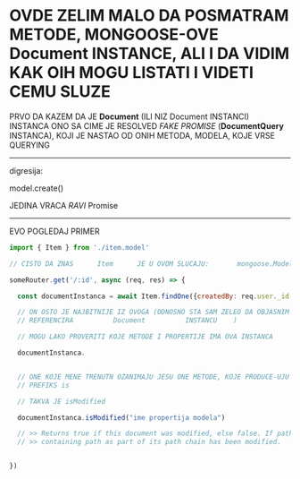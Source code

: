 # OVDE ZELIM MALO DA POSMATRAM METODE, MONGOOSE-OVE Document INSTANCE, ALI I DA VIDIM KAK OIH MOGU LISTATI I VIDETI CEMU SLUZE

PRVO DA KAZEM DA JE **Document** (ILI NIZ Document INSTANCI) INSTANCA ONO SA CIME JE RESOLVED *FAKE PROMISE* (**DocumentQuery** INSTANCA), KOJI JE NASTAO OD ONIH METODA, MODELA, KOJE VRSE QUERYING

*****

digresija:

model.create()

JEDINA VRACA *RAVI* Promise

*****

EVO POGLEDAJ PRIMER

```javascript
import { Item } from './item.model'

// CISTO DA ZNAS      Item      JE U OVOM SLUCAJU:       mongoose.Model     INSTANCA

someRouter.get('/:id', async (req, res) => {

  const documentInstanca = await Item.findOne({createdBy: req.user._id, _id: req.params.id}).exec()

  // ON OSTO JE NAJBITNIJE IZ OVOGA (ODNOSNO STA SAM ZELEO DA OBJASNIM JESTE DA GORNJA KONSTANTA
  // REFERENCIRA          Document          INSTANCU    )

  // MOGU LAKO PROVERITI KOJE METODE I PROPERTIJE IMA OVA INSTANCA

  documentInstanca.


  // ONE KOJE MENE TRENUTN OZANIMAJU JESU ONE METODE, KOJE PRODUCE-UJU BOOLEAN, I KOJE ISPRED SEBE IMAJU
  // PREFIKS is

  // TAKVA JE isModified

  documentInstanca.isModified("ime propertija modela")

  // >> Returns true if this document was modified, else false. If path is given, checks if a path or any full path 
  // >> containing path as part of its path chain has been modified.


})

```

